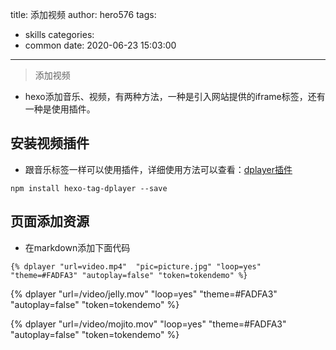 title: 添加视频
author: hero576
tags:
  - skills
categories:
  - common
date: 2020-06-23 15:03:00
---
> 添加视频
<!--more-->

- hexo添加音乐、视频，有两种方法，一种是引入网站提供的iframe标签，还有一种是使用插件。

## 安装视频插件
- 跟音乐标签一样可以使用插件，详细使用方法可以查看：[dplayer插件](https://github.com/NextMoe/hexo-tag-dplayer)
```
npm install hexo-tag-dplayer --save
```

## 页面添加资源
- 在markdown添加下面代码
```
{% dplayer "url=video.mp4"  "pic=picture.jpg" "loop=yes" "theme=#FADFA3" "autoplay=false" "token=tokendemo" %}
```

{% dplayer "url=/video/jelly.mov"  "loop=yes" "theme=#FADFA3" "autoplay=false" "token=tokendemo" %}

{% dplayer "url=/video/mojito.mov"  "loop=yes" "theme=#FADFA3" "autoplay=false" "token=tokendemo" %}

